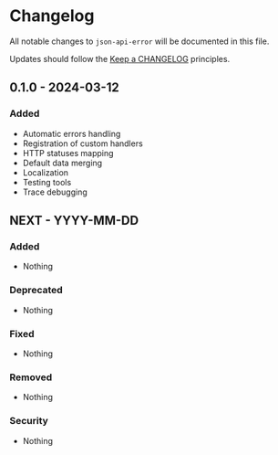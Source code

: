 # Changelog

All notable changes to `json-api-error` will be documented in this file.

Updates should follow the [Keep a CHANGELOG](https://keepachangelog.com/) principles.

## 0.1.0 - 2024-03-12

### Added
- Automatic errors handling
- Registration of custom handlers
- HTTP statuses mapping
- Default data merging
- Localization
- Testing tools
- Trace debugging


## NEXT - YYYY-MM-DD

### Added
- Nothing

### Deprecated
- Nothing

### Fixed
- Nothing

### Removed
- Nothing

### Security
- Nothing
